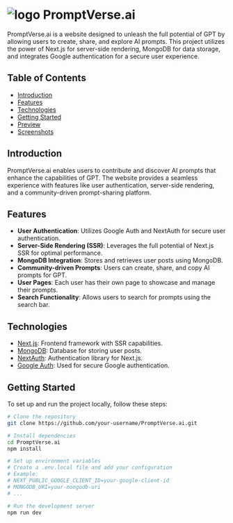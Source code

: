 # ![logo](https://github.com/yusufafify/promptVerse.Ai/assets/115397064/797eef1c-9fd5-4afa-9edc-02538514bdae) PromptVerse.ai

PromptVerse.ai is a website designed to unleash the full potential of GPT by allowing users to create, share, and explore AI prompts. This project utilizes the power of Next.js for server-side rendering, MongoDB for data storage, and integrates Google authentication for a secure user experience.

## Table of Contents

- [Introduction](#introduction)
- [Features](#features)
- [Technologies](#technologies)
- [Getting Started](#getting-started)
- [Preview](#preview)
- [Screenshots](#screenshots)

## Introduction

PromptVerse.ai enables users to contribute and discover AI prompts that enhance the capabilities of GPT. The website provides a seamless experience with features like user authentication, server-side rendering, and a community-driven prompt-sharing platform.

## Features

- **User Authentication**: Utilizes Google Auth and NextAuth for secure user authentication.
- **Server-Side Rendering (SSR)**: Leverages the full potential of Next.js SSR for optimal performance.
- **MongoDB Integration**: Stores and retrieves user posts using MongoDB.
- **Community-driven Prompts**: Users can create, share, and copy AI prompts for GPT.
- **User Pages**: Each user has their own page to showcase and manage their prompts.
- **Search Functionality**: Allows users to search for prompts using the search bar.

## Technologies

- [Next.js](https://nextjs.org/): Frontend framework with SSR capabilities.
- [MongoDB](https://www.mongodb.com/): Database for storing user posts.
- [NextAuth](https://next-auth.js.org/): Authentication library for Next.js.
- [Google Auth](https://developers.google.com/identity/): Used for secure Google authentication.

## Getting Started

To set up and run the project locally, follow these steps:

```bash
# Clone the repository
git clone https://github.com/your-username/PromptVerse.ai.git

# Install dependencies
cd PromptVerse.ai
npm install

# Set up environment variables
# Create a .env.local file and add your configuration
# Example:
# NEXT_PUBLIC_GOOGLE_CLIENT_ID=your-google-client-id
# MONGODB_URI=your-mongodb-uri
# ...

# Run the development server
npm run dev
```
